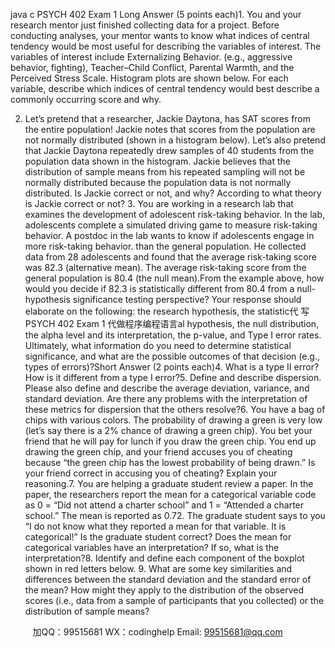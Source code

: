 java c
PSYCH 402 Exam 1
Long Answer (5 points each)1.   You and your research mentor just finished collecting data for a project. Before conducting analyses, your mentor wants to know what indices of central tendency would be most useful for describing the variables of interest.
The variables of interest include Externalizing Behavior. (e.g., aggressive behavior, fighting), Teacher–Child Conflict, Parental Warmth, and the Perceived Stress Scale. Histogram plots are shown below. For each variable, describe which indices of central tendency would best describe a commonly occurring score and why.





2.   Let’s pretend that a researcher, Jackie Daytona, has SAT scores from the entire population!   Jackie notes that scores from the population are not normally distributed (shown in a histogram below). Let’s also pretend that Jackie Daytona repeatedly drew samples of 40 students from the population data shown in the histogram. Jackie believes that the distribution of sample means from his repeated sampling will not be normally distributed because the population data is not normally distributed. Is Jackie correct or not, and why? According to what theory is Jackie correct or not?                   3.   You are working in a research lab that examines the development of adolescent risk-taking behavior. In the lab, adolescents complete a simulated driving game to measure risk-taking behavior. A postdoc in the lab wants to know if adolescents engage in more risk-taking behavior. than the general population. He collected data from 28 adolescents and found that the average risk-taking score was 82.3 (alternative mean). The average risk-taking score from the general population is 80.4 (the null mean).From the example above, how would you decide if 82.3 is statistically different from 80.4 from a null-hypothesis significance testing perspective?    Your response should elaborate on the following: the research hypothesis, the statistic代 写PSYCH 402 Exam 1
代做程序编程语言al hypothesis, the null distribution, the alpha level and its interpretation, the p-value, and Type I error rates.    Ultimately, what information do you need to determine statistical significance, and what are the possible outcomes of that decision (e.g., types of errors)?Short Answer (2 points each)4.   What is a type II error? How is it different from a type I error?5.   Define and describe dispersion.    Please also define and describe the average deviation, variance, and standard deviation.    Are there any problems with the interpretation of these metrics for dispersion that the others resolve?6.   You have a bag of chips with various colors. The probability of drawing a green is very low (let’s say there is a 2% chance of drawing a green chip). You bet your friend that he will pay for lunch if you draw the green chip.    You end up drawing the green chip, and your friend accuses you of cheating because “the green chip has the lowest probability of being drawn.”    Is your friend correct in accusing you of cheating?    Explain your reasoning.7.   You are helping a graduate student review a paper. In the paper, the researchers report the mean for a categorical variable code as 0 = “Did not attend a charter school” and 1 = “Attended a charter school.” The mean is reported as 0.72. The graduate student says to you “I do not know what they reported a mean for that variable. It is categorical!” Is the graduate student correct? Does the mean for categorical variables have an interpretation? If so, what is the interpretation?8.   Identify and define each component of the boxplot shown in red letters below.   9.   What are some key similarities and differences between the standard deviation and the standard error of the mean? How might they apply to the distribution of the observed scores (i.e., data from a sample of participants that you collected) or the distribution of sample means?
   
   

         
加QQ：99515681  WX：codinghelp  Email: 99515681@qq.com
